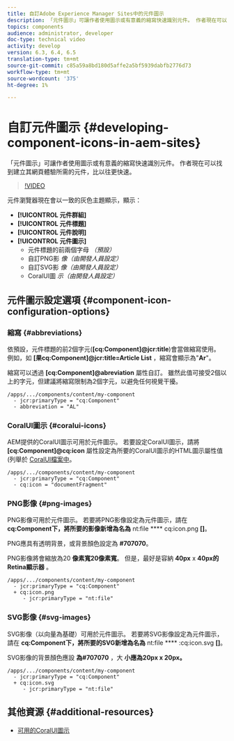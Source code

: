 ```yaml
---
title: 自訂Adobe Experience Manager Sites中的元件圖示
description: 「元件圖示」可讓作者使用圖示或有意義的縮寫快速識別元件。 作者現在可以找到建立其網頁體驗所需的元件，比以往更快速。
topics: components
audience: administrator, developer
doc-type: technical video
activity: develop
version: 6.3, 6.4, 6.5
translation-type: tm+mt
source-git-commit: c85a59a8bd180d5affe2a5bf5939dabfb2776d73
workflow-type: tm+mt
source-wordcount: '375'
ht-degree: 1%

---
```



# 自訂元件圖示 {#developing-component-icons-in-aem-sites}

「元件圖示」可讓作者使用圖示或有意義的縮寫快速識別元件。 作者現在可以找到建立其網頁體驗所需的元件，比以往更快速。

>[!VIDEO](https://video.tv.adobe.com/v/16778/?quality=9&learn=on)

元件瀏覽器現在會以一致的灰色主題顯示，顯示：

* **[!UICONTROL 元件群組]**
* **[!UICONTROL 元件標題]**
* **[!UICONTROL 元件說明]**
* **[!UICONTROL 元件圖示]**
   * 元件標題的前兩個字母 *（預設）*
   * 自訂PNG影 *像（由開發人員設定）*
   * 自訂SVG影 *像（由開發人員設定）*
   * CoralUI圖 *示（由開發人員設定）*

## 元件圖示設定選項 {#component-icon-configuration-options}

### 縮寫 {#abbreviations}

依預設，元件標題的前2個字元(**[cq:Component]@jcr:title**)會當做縮寫使用。 例如，如 **[果cq:Component]@jcr:title=Article List** ，縮寫會顯示為&quot;**Ar**&quot;。

縮寫可以透過 **[cq:Component]@abreviation** 屬性自訂。 雖然此值可接受2個以上的字元，但建議將縮寫限制為2個字元，以避免任何視覺干擾。

```plain
/apps/.../components/content/my-component
  - jcr:primaryType = "cq:Component"
  - abbreviation = "AL"
```

### CoralUI圖示 {#coralui-icons}

AEM提供的CoralUI圖示可用於元件圖示。 若要設定CoralUI圖示，請將 **[cq:Component]@cq:icon** 屬性設定為所要的CoralUI圖示的HTML圖示屬性值(列舉於 [CoralUI檔案中](https://helpx.adobe.com/experience-manager/6-5/sites/developing/using/reference-materials/coral-ui/coralui3/Coral.Icon.html)。

```plain
/apps/.../components/content/my-component
  - jcr:primaryType = "cq:Component"
  - cq:icon = "documentFragment"
```

### PNG影像 {#png-images}

PNG影像可用於元件圖示。 若要將PNG影像設定為元件圖示，請在 **cq:Component下，將所要的影像新增為名為** nt:file **** cq:icon.png **[]**。

PNG應具有透明背景，或背景顏色設定為 **#707070**。

PNG影像將會縮放為20 **像素寬20像素寬**。 但是，最好是容納 **40px** x **40px的Retina顯示器** 。

```plain
/apps/.../components/content/my-component
  - jcr:primaryType = "cq:Component"
  + cq:icon.png
     - jcr:primaryType = "nt:file"
```

### SVG影像 {#svg-images}

SVG影像（以向量為基礎）可用於元件圖示。 若要將SVG影像設定為元件圖示，請在 **cq:Component下，將所要的SVG新增為名為** nt:file **** :cq:icon.svg **[]**。

SVG影像的背景顏色應設 **為#707070** ，大 **小應為20px x 20px。**

```plain
/apps/.../components/content/my-component
  - jcr:primaryType = "cq:Component"
  + cq:icon.svg
     - jcr:primaryType = "nt:file"
```

## 其他資源 {#additional-resources}

* [可用的CoralUI圖示](https://helpx.adobe.com/experience-manager/6-5/sites/developing/using/reference-materials/coral-ui/coralui3/Coral.Icon.html)
